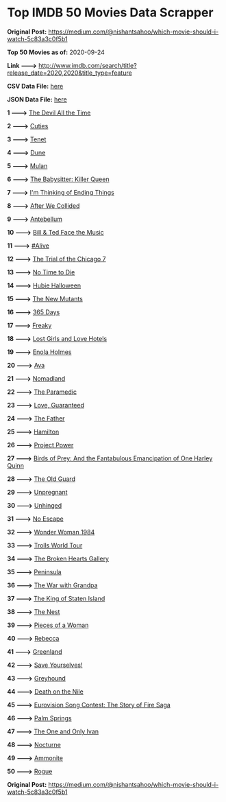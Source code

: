 # Top IMDB 50 Movies Data Scrapper

**Original Post:** https://medium.com/@nishantsahoo/which-movie-should-i-watch-5c83a3c0f5b1

**Top 50 Movies as of:** 2020-09-24

**Link --->** http://www.imdb.com/search/title?release_date=2020,2020&title_type=feature

**CSV Data File:** [here](/Data/data.csv)

**JSON Data File:** [here](/Data/data.json)

**1 --->** [The Devil All the Time](https://www.imdb.com/title/tt7395114/?ref_=adv_li_tt)

**2 --->** [Cuties](https://www.imdb.com/title/tt9196192/?ref_=adv_li_tt)

**3 --->** [Tenet](https://www.imdb.com/title/tt6723592/?ref_=adv_li_tt)

**4 --->** [Dune](https://www.imdb.com/title/tt1160419/?ref_=adv_li_tt)

**5 --->** [Mulan](https://www.imdb.com/title/tt4566758/?ref_=adv_li_tt)

**6 --->** [The Babysitter: Killer Queen](https://www.imdb.com/title/tt11024272/?ref_=adv_li_tt)

**7 --->** [I'm Thinking of Ending Things](https://www.imdb.com/title/tt7939766/?ref_=adv_li_tt)

**8 --->** [After We Collided](https://www.imdb.com/title/tt10362466/?ref_=adv_li_tt)

**9 --->** [Antebellum](https://www.imdb.com/title/tt10065694/?ref_=adv_li_tt)

**10 --->** [Bill & Ted Face the Music](https://www.imdb.com/title/tt1086064/?ref_=adv_li_tt)

**11 --->** [#Alive](https://www.imdb.com/title/tt10620868/?ref_=adv_li_tt)

**12 --->** [The Trial of the Chicago 7](https://www.imdb.com/title/tt1070874/?ref_=adv_li_tt)

**13 --->** [No Time to Die](https://www.imdb.com/title/tt2382320/?ref_=adv_li_tt)

**14 --->** [Hubie Halloween](https://www.imdb.com/title/tt10682266/?ref_=adv_li_tt)

**15 --->** [The New Mutants](https://www.imdb.com/title/tt4682266/?ref_=adv_li_tt)

**16 --->** [365 Days](https://www.imdb.com/title/tt10886166/?ref_=adv_li_tt)

**17 --->** [Freaky](https://www.imdb.com/title/tt10919380/?ref_=adv_li_tt)

**18 --->** [Lost Girls and Love Hotels](https://www.imdb.com/title/tt0920462/?ref_=adv_li_tt)

**19 --->** [Enola Holmes](https://www.imdb.com/title/tt7846844/?ref_=adv_li_tt)

**20 --->** [Ava](https://www.imdb.com/title/tt8784956/?ref_=adv_li_tt)

**21 --->** [Nomadland](https://www.imdb.com/title/tt9770150/?ref_=adv_li_tt)

**22 --->** [The Paramedic](https://www.imdb.com/title/tt11127690/?ref_=adv_li_tt)

**23 --->** [Love, Guaranteed](https://www.imdb.com/title/tt11100856/?ref_=adv_li_tt)

**24 --->** [The Father](https://www.imdb.com/title/tt10272386/?ref_=adv_li_tt)

**25 --->** [Hamilton](https://www.imdb.com/title/tt8503618/?ref_=adv_li_tt)

**26 --->** [Project Power](https://www.imdb.com/title/tt7550000/?ref_=adv_li_tt)

**27 --->** [Birds of Prey: And the Fantabulous Emancipation of One Harley Quinn](https://www.imdb.com/title/tt7713068/?ref_=adv_li_tt)

**28 --->** [The Old Guard](https://www.imdb.com/title/tt7556122/?ref_=adv_li_tt)

**29 --->** [Unpregnant](https://www.imdb.com/title/tt10556022/?ref_=adv_li_tt)

**30 --->** [Unhinged](https://www.imdb.com/title/tt10059518/?ref_=adv_li_tt)

**31 --->** [No Escape](https://www.imdb.com/title/tt8160834/?ref_=adv_li_tt)

**32 --->** [Wonder Woman 1984](https://www.imdb.com/title/tt7126948/?ref_=adv_li_tt)

**33 --->** [Trolls World Tour](https://www.imdb.com/title/tt6587640/?ref_=adv_li_tt)

**34 --->** [The Broken Hearts Gallery](https://www.imdb.com/title/tt2140571/?ref_=adv_li_tt)

**35 --->** [Peninsula](https://www.imdb.com/title/tt8850222/?ref_=adv_li_tt)

**36 --->** [The War with Grandpa](https://www.imdb.com/title/tt4532038/?ref_=adv_li_tt)

**37 --->** [The King of Staten Island](https://www.imdb.com/title/tt9686708/?ref_=adv_li_tt)

**38 --->** [The Nest](https://www.imdb.com/title/tt8338762/?ref_=adv_li_tt)

**39 --->** [Pieces of a Woman](https://www.imdb.com/title/tt11161474/?ref_=adv_li_tt)

**40 --->** [Rebecca](https://www.imdb.com/title/tt2235695/?ref_=adv_li_tt)

**41 --->** [Greenland](https://www.imdb.com/title/tt7737786/?ref_=adv_li_tt)

**42 --->** [Save Yourselves!](https://www.imdb.com/title/tt7873348/?ref_=adv_li_tt)

**43 --->** [Greyhound](https://www.imdb.com/title/tt6048922/?ref_=adv_li_tt)

**44 --->** [Death on the Nile](https://www.imdb.com/title/tt7657566/?ref_=adv_li_tt)

**45 --->** [Eurovision Song Contest: The Story of Fire Saga](https://www.imdb.com/title/tt8580274/?ref_=adv_li_tt)

**46 --->** [Palm Springs](https://www.imdb.com/title/tt9484998/?ref_=adv_li_tt)

**47 --->** [The One and Only Ivan](https://www.imdb.com/title/tt3661394/?ref_=adv_li_tt)

**48 --->** [Nocturne](https://www.imdb.com/title/tt11044858/?ref_=adv_li_tt)

**49 --->** [Ammonite](https://www.imdb.com/title/tt7983894/?ref_=adv_li_tt)

**50 --->** [Rogue](https://www.imdb.com/title/tt11576124/?ref_=adv_li_tt)

**Original Post:** https://medium.com/@nishantsahoo/which-movie-should-i-watch-5c83a3c0f5b1
